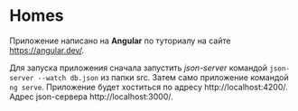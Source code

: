 # Homes
Приложение написано на **Angular** по туториалу на сайте https://angular.dev/.

Для запуска приложения сначала запустить _json-server_ командой `json-server --watch db.json` из папки src. Затем само приложение командой `ng serve`. Приложение будет хоститься по адресу http://localhost:4200/. Адрес json-сервера http://localhost:3000/.
